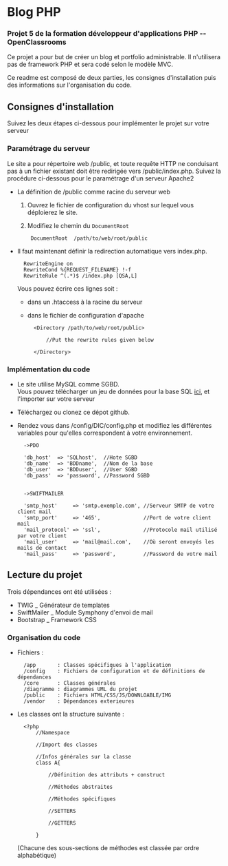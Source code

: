 # Blog PHP   
### Projet 5 de la formation développeur d'applications PHP -- OpenClassrooms

Ce projet a pour but de créer un blog et portfolio administrable. 
Il n'utilisera pas de framework PHP et sera codé selon le modèle MVC.

Ce readme est composé de deux parties, les consignes d'installation puis des informations 
sur l'organisation du code.

## Consignes d'installation
Suivez les deux étapes ci-dessous pour implémenter le projet sur votre serveur

### Paramétrage du serveur
Le site a pour répertoire web /public, et toute requête HTTP ne conduisant pas à un fichier 
existant doit être redirigée vers /public/index.php. Suivez la procédure ci-dessous pour 
le paramétrage d'un serveur Apache2   
- La définition de /public comme racine du serveur web  

    1. Ouvrez le fichier de configuration du vhost sur lequel vous déploierez le site. 
    
    2. Modifiez le chemin du `DocumentRoot`
    
            DocumentRoot  /path/to/web/root/public
        
- Il faut maintenant définir la redirection automatique vers index.php. 

        RewriteEngine on
        RewriteCond %{REQUEST_FILENAME} !-f
        RewriteRule ^(.*)$ /index.php [QSA,L]   
    
    Vous pouvez écrire ces lignes soit :
    
    - dans un .htaccess à la racine du serveur 
     
    - dans le fichier de configuration d'apache
        
            <Directory /path/to/web/root/public>
            
                //Put the rewrite rules given below
                
            </Directory>   

### Implémentation du code
- Le site utilise MySQL comme SGBD.  
  Vous pouvez télécharger un jeu de données pour la base SQL [ici](https://sysmod-web.fr/download/db_sysweb.sql), et l'importer sur votre serveur
- Téléchargez ou clonez ce dépot github.   
- Rendez vous dans /config/DIC/config.php et modifiez les différentes variables pour qu'elles correspondent à votre environnement.  

        ->PDO        
        
        'db_host'  => 'SQLhost',  //Hote SGBD
        'db_name'  => 'BDDname',  //Nom de la base
        'db_user'  => 'BDDuser',  //User SGBD
        'db_pass'  => 'password', //Password SGBD
            
        
        ->SWIFTMAILER
        
        'smtp_host'     => 'smtp.exemple.com', //Serveur SMTP de votre client mail
        'smtp_port'     => '465',              //Port de votre client mail
        'mail_protocol' => 'ssl',              //Protocole mail utilisé par votre client
        'mail_user'     => 'mail@mail.com',    //Où seront envoyés les mails de contact
        'mail_pass'     => 'password',         //Password de votre mail
        
## Lecture du projet
            
Trois dépendances ont été utilisées :   
- TWIG           _ Générateur de templates  
- SwiftMailer    _ Module Symphony d'envoi de mail 
- Bootstrap      _ Framework CSS

### Organisation du code 

- Fichiers :   

        /app       : Classes spécifiques à l'application   
        /config    : Fichiers de configuration et de définitions de dépendances   
        /core      : Classes générales   
        /diagramme : diagrammes UML du projet   
        /public    : Fichiers HTML/CSS/JS/DOWNLOABLE/IMG   
        /vendor    : Dépendances exterieures   

- Les classes ont la structure suivante :   

        <?php 
            //Namespace
            
            //Import des classes
            
            //Infos générales sur la classe
            class A{
                
                //Définition des attributs + construct
                
                //Méthodes abstraites
                
                //Méthodes spécifiques
                
                //SETTERS
                
                //GETTERS
                
            }
            
    (Chacune des sous-sections de méthodes est classée par ordre alphabétique)  
   